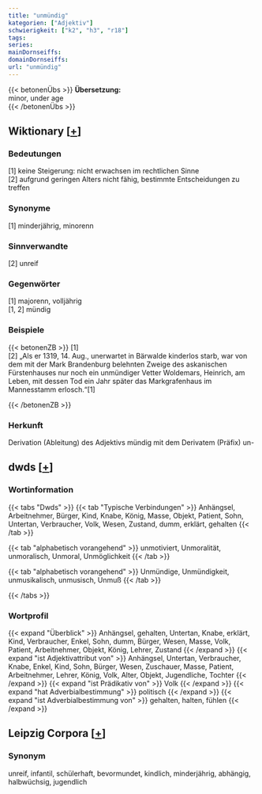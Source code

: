 ```yaml
---
title: "unmündig"
kategorien: ["Adjektiv"]
schwierigkeit: ["k2", "h3", "r18"]
tags:
series:
mainDornseiffs:
domainDornseiffs:
url: "unmündig"
---
```


{{< betonenÜbs >}}
**Übersetzung:**  
minor, under age  
{{< /betonenÜbs >}}

## Wiktionary [[+](https://de.wiktionary.org/wiki/unmündig)]

### Bedeutungen
[1] keine Steigerung: nicht erwachsen im rechtlichen Sinne  
[2] aufgrund geringen Alters nicht fähig, bestimmte Entscheidungen zu treffen  

### Synonyme
[1] minderjährig, minorenn  

### Sinnverwandte
[2] unreif  

### Gegenwörter
[1] majorenn, volljährig  
[1, 2] mündig  

### Beispiele
{{< betonenZB >}}
[1]  
[2] „Als er 1319, 14. Aug., unerwartet in Bärwalde kinderlos starb, war von dem mit der Mark Brandenburg belehnten Zweige des askanischen Fürstenhauses nur noch ein unmündiger Vetter Woldemars, Heinrich, am Leben, mit dessen Tod ein Jahr später das Markgrafenhaus im Mannesstamm erlosch.“[1]  

{{< /betonenZB >}}
### Herkunft
Derivation (Ableitung) des Adjektivs mündig mit dem Derivatem (Präfix) un-  



## dwds [[+](https://www.dwds.de/wb/unmündig)]

### Wortinformation
{{< tabs "Dwds" >}}
{{< tab "Typische Verbindungen" >}}
Anhängsel, Arbeitnehmer, Bürger, Kind, Knabe, König, Masse, Objekt, Patient, Sohn, Untertan, Verbraucher, Volk, Wesen, Zustand, dumm, erklärt, gehalten
{{< /tab >}}

{{< tab "alphabetisch vorangehend" >}}
unmotiviert, Unmoralität, unmoralisch, Unmoral, Unmöglichkeit
{{< /tab >}}

{{< tab "alphabetisch vorangehend" >}}
Unmündige, Unmündigkeit, unmusikalisch, unmusisch, Unmuß
{{< /tab >}}

{{< /tabs >}}

### Wortprofil
{{< expand "Überblick" >}} Anhängsel, gehalten, Untertan, Knabe, erklärt, Kind, Verbraucher, Enkel, Sohn, dumm, Bürger, Wesen, Masse, Volk, Patient, Arbeitnehmer, Objekt, König, Lehrer, Zustand {{< /expand >}}
{{< expand "ist Adjektivattribut von" >}} Anhängsel, Untertan, Verbraucher, Knabe, Enkel, Kind, Sohn, Bürger, Wesen, Zuschauer, Masse, Patient, Arbeitnehmer, Lehrer, König, Volk, Alter, Objekt, Jugendliche, Tochter {{< /expand >}}
{{< expand "ist Prädikativ von" >}} Volk {{< /expand >}}
{{< expand "hat Adverbialbestimmung" >}} politisch {{< /expand >}}
{{< expand "ist Adverbialbestimmung von" >}} gehalten, halten, fühlen {{< /expand >}}

## Leipzig Corpora [[+](https://corpora.uni-leipzig.de/en/res?word=unmündig&corpusId=deu_newscrawl-public_2018)]


### Synonym
unreif, infantil, schülerhaft, bevormundet, kindlich, minderjährig, abhängig, halbwüchsig, jugendlich

